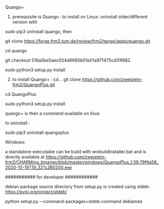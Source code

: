 Quango+

1. prerequisite is Quango : to install on Linux:
 uninstall older/different version with

sudo pip3 uninstall quango, then

git clone https://forge.frm2.tum.de/review/frm2/tango/apps/quango.git

cd quango

git checkout 516a5be5aec024d6685b01e01a971475cd31f682

sudo python3 setup.py install


2. to install Quango+ :
cd ..
git clone https://github.com/zweistein-frm2/QuangoPlus.git

cd QuangoPlus

sudo python3 setup.py install

quango+ is then a command available on linux 

to uninstall :

sudo pip3 uninstall quangoplus

Windows:

a standalone executable can be build with winbuildinstaller.bat
and is directly available at
https://github.com/zweistein-frm2/CHARMing_binaries/blob/master/windows/QuangoPlus_1.59.79f4a58_2020-10-19T19_32%2B0200.exe


########### for developer ############

debian package source directory from setup.py is created using stdeb:
https://pypi.org/project/stdeb/

python setup.py --command-packages=stdeb.command debianize
